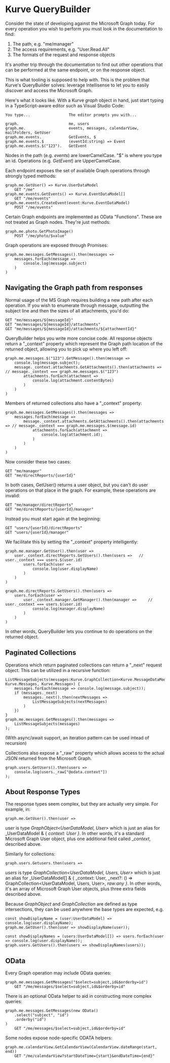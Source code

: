 # Kurve QueryBuilder

Consider the state of developing against the Microsoft Graph today. For every operation you wish to perform you must look in the documentation to find:
1. The path, e.g. "me/manager"
2. The access requirements, e.g. "User.Read.All"
3. The formats of the request and response objects

It's another trip through the documentation to find out other operations that can be performed at the same endpoint, or on the response object.

This is what tooling is supposed to help with. This is the problem that Kurve's QueryBuilder solves: leverage Intellisense to let you to easily discover and access the Microsoft Graph.

Here's what it looks like. With a Kurve _graph_ object in hand, just start typing in a TypeScript-aware editor such as Visual Studio Code:

    You type...                 The editor prompts you with...
    
    graph.                      me, users
    graph.me.                   events, messages, calendarView, mailFolders, GetUser
    graph.me.events.            GetEvents, $
    graph.me.events.$           (eventId:string) => Event
    graph.me.events.$("123").   GetEvent

Nodes in the path (e.g. _events_) are lowerCamelCase. "$" is where you type an id. Operations (e.g. _GetEvent_) are UpperCamelCase.    

Each endpoint exposes the set of available Graph operations through strongly typed methods:

    graph.me.GetUser() => Kurve.UserDataModel
        GET "/me"
    graph.me.events.GetEvents() => Kurve.EventDataModel[]
        GET "/me/events"
    graph.me.events.CreateEvent(event:Kurve.EventDataModel)
        POST "/me/events"

Certain Graph endpoints are implemented as OData "Functions". These are not treated as Graph nodes. They're just methods: 

    graph.me.photo.GetPhotoImage()
        POST "/me/photo/$value"

Graph operations are exposed through Promises:

    graph.me.messages.GetMessages().then(messages =>
        messages.forEach(message =>
            console.log(message.subject)
        )
    )

## Navigating the Graph path from responses

Normal usage of the MS Graph requires building a new path after each operation. If you wish to enumerate through message, outputting the subject line and then the sizes of all attachments, you'd do:

    GET "me/messages/${messageId}"
    GET "me/messages/${messageId}/attachments"
    GET "me/messages/${messageId}/attachments/${attachmentId}"

QueryBuilder helps you write more concise code. All response objects return a "_context" property which represent the Graph path location of the returned object, allowing you to pick up where you left off:

    graph.me.messages.$("123").GetMessage().then(message =>
        console.log(message.subject);
        message._context.attachments.GetAttachments().then(attachments => // message._context === graph.me.messages.$("123")
            attachments.forEach(attachment => 
                console.log(attachment.contentBytes)
            )
        )
    )

Members of returned collections also have a "_context" property:

    graph.me.messages.GetMessages().then(messages =>
        messages.forEach(message =>
            message._context.attachments.GetAttachments().then(attachments => // message._context === graph.me.messages.$(message.id)
                attachments.forEach(attachment =>
                    console.log(attachment.id);
                )
            )
        )
    )

Now consider these two cases:

    GET "me/manager"
    GET "me/directReports/{userId}"
    
In both cases, GetUser() returns a user object, but you can't do user operations on that place in the graph.
For example, these operations are invalid:

    GET "me/manager/directReports"
    GET "me/directReports/{userId}/manager"
    
Instead you must start again at the beginning:

    GET "users/{userId}/directReports"
    GET "users/{userId}/manager"
    
We facilitate this by setting the "_context" property intelligently: 

    graph.me.manager.GetUser().then(user =>
        user._context.directReports.GetUsers().then(users =>   // user._context === users.$(user.id)
            users.forEach(user =>
                console.log(user.displayName)
            )
        )
    )

    graph.me.directReports.GetUsers().then(users =>
        users.forEach(user =>
            user._context.manager.GetManager().then(manager =>     // user._context === users.$(user.id)
                console.log(manager.displayName)
            )
        )
    )

In other words, QueryBuilder lets you continue to do operations on the returned object. 

## Paginated Collections

Operations which return paginated collections can return a "_next" request object. This can be utilized in a recursive function:

    ListMessageSubjects(messages:Kurve.GraphCollection<Kurve.MessageDataModel, Kurve.Messages, Kurve.Message>) {
        messages.forEach(message => console.log(message.subject));
        if (messages._next)
            messages._next().then(nextMessages =>
                ListMessageSubjects(nextMessages)
            )
        })
    }
    graph.me.messages.GetMessages().then(messages =>
        ListMessageSubjects(messages)
    );
    
(With async/await support, an iteration pattern can be used intead of recursion)

Collections also expose a "_raw" property which allows access to the actual JSON returned from the Microsoft Graph.

    graph.users.GetUsers().then(users =>
        console.log(users._raw["@odata.context"])
    ); 

## About Response Types

The response types seem complex, but they are actually very simple. For example, in:

    graph.me.GetUser().then(user =>

_user_ is type _GraphObject&lt;UserDataModel, User>_ which is just an alias for _UserDataModel & { _context: User }_. In other words, it's a standard Microsoft Graph User object, plus one additional field called __context_, described above.

Similarly for collections:

    graph.users.Getusers.then(users =>

_users_ is type _GraphCollection&lt;UserDataModel, Users, User>_ which is just an alias for _UserDataModel[] & { _context: User, _next?: () => GraphCollection&lt;UserDataModel, Users, User>, _raw:any }_. In other words, it's an array of Microsoft Graph User objects, plus three extra fields described above.

Because _GraphObject_ and _GraphCollection_ are defined as type intersections, they can be used anywhere the base types are expected, e.g.

    const showDisplayName = (user:UserDataModel) => console.log(user.displayName);
    graph.me.GetUser().then(user => showDisplayName(user));
    
    const showDisplayNames = (users:UserDataModel[]) => users.forEach(user => console.log(user.displayName));
    graph.users.GetUsers().then(users => showDisplayNames(users));

## OData

Every Graph operation may include OData queries:

    graph.me.messages.GetMessages("$select=subject,id&$orderby=id")
        GET "/me/messages/$select=subject,id&$orderby=id"

There is an optional OData helper to aid in constructing more complex queries:

    graph.me.messages.GetMessages(new OData()
        .select("subject", "id")
        .orderby("id")
    )
        GET "/me/messages/$select=subject,id&$orderby=id"

Some nodes expose node-specific ODATA helpers: 

    graph.me.calendarView.GetCalendarView(CalendarView.dateRange(start, end))
        GET "/me/calendarView?startDateTime={start}&endDateTime={end}"
